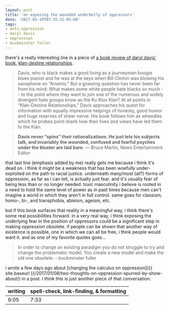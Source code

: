 ```yaml
---
layout: post
title: 'on exposing the wounded underbelly of oppressors'
date: '2017-01-19T07:35:31-05:00'
tags:
- anti-oppression
- daryl davis
- oppression
- buckminster fuller
---
```


there's a really interesting line in a piece of [a book review of daryl davis' book](http://www.daryldavis.com/book_quotes.html), [klan-destine relationships](https://www.goodreads.com/book/show/1090062.Klan_destine_Relationships).

> Davis, who is black makes a good living as a journeyman boogie blues pianist and he was at the keys when Bill Clinton was blowing his saxophone on “Arsenio.” But a gnawing question has never been far from his mind: What makes some white people hate blacks so much -- to the point where they want to join one of the numerous and widely divergent hate groups know as the Ku Klux Klan? At all points in “Klan-Destine Relationships,” Davis approaches his quest for information with equally impressive helpings of honesty, good humor and huge reserves of sheer nerve. His book follows him as wheedles which he probes point-blank how their lives and views have led them to the Klan.

> **Davis never “spins” their rationalizations. He just lets his subjects talk, and invariably the wounded, confused and fearful psyches under the bluster are laid bare.** — Bruce Martin, News Entertainment Editor

that last line (emphasis added by me) really gets me because i think it's dead on. i think it might be a weakness that has been woefully under-exploited on the path to racial justice. underneath many/most (all?) forms of oppression, as far as i can tell, is actually just fear. and it's usually fear of being less than or no longer needed. toxic masculinity i believe is rooted in a need to hold the same level of power as in past times because men can't imagine a world in which they aren't in full control. same goes for classism, homo-, bi-, and transphobia, ableism, ageism, etc. 

but if this book surfaces that reality in a meaningful way, i think there's some real possibilities forward. in a very real way, i think exposing the underlying fear in the position of oppressors could be a significant step in making oppression obsolete. if people can be shown that another way of existence is possible, one in which we can all be free, i think people would want it. and as one of my favorite quotes goes...

> In order to change an existing paradigm you do not struggle to try and change the problematic model. You create a new model and make the old one obsolete. - buckminster fuller

i wrote a few days ago about [changing the calculus on oppression]({{ site.baseurl }}/2017/01/08/two-thoughts-on-oppression-spurred-by-show-about/) in a post. i think this is just another piece of that conversation. 

<table>
	<thead>
		<tr>
			<th>writing</th>
			<th>spell-check, link-finding, & formatting</th>
		</tr>
	</thead>
	<tbody>
		<tr>
			<td>9:05</td>
			<td>7:33</td>
		</tr>
	</tbody>
</table>